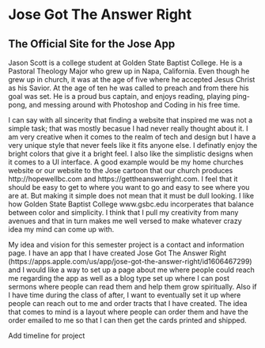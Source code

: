 # Jose Got The Answer Right
## The Official Site for the Jose App
<P> Jason Scott is a college student at Golden State Baptist College. He is a Pastoral Theology Major who grew up in Napa, California. Even though he grew up in church, it was at the age of five where he accepted Jesus Christ as his Savior. At the age of ten he was called to preach and from there his goal was set. He is a proud bus captain, and enjoys reading, playing ping-pong, and messing around with Photoshop and Coding in his free time. <P>

<P> I can say with all sincerity that finding a website that inspired me was not a simple task; that was mostly becasue I had never really thought about it. I am very creative when it comes to the realm of tech and design but I have a very unique style that never feels like it fits anyone else. I definatly enjoy the bright colors that give it a bright feel. I also like the simplistic designs when it comes to a UI interface. A good example would be my home churches website or our website to the Jose cartoon that our church produces http://hopewellbc.com  and  https://gettheanswerright.com. I feel that it should be easy to get to where you want to go and easy to see where you are at. But making it simple does not mean that it must be dull looking. I like how Golden State Baptist College  www.gsbc.edu incorperates that balance between color and simplicity. I think that I pull my creativity from many avenues and that in turn makes me well versed to make whatever crazy idea my mind can come up with.  <P>

<P> My idea and vision for this semester project is a contact and information page. I have an app that I have created Jose Got The Answer Right (https://apps.apple.com/us/app/jose-got-the-answer-right/id1606467299) and I would like a way to set up a page about me where people could reach me regarding the app as well as a blog type set up where I can post sermons where people can read them and help them grow spiritually. Also if I have time during the class of after, I want to eventually set it up where people can reach out to me and order tracts that I have created. The idea that comes to mind is a layout where people can order them and have the order emailed to me so that I can then get the cards printed and shipped. <P>
 
<P> Add timeline for project <P>



